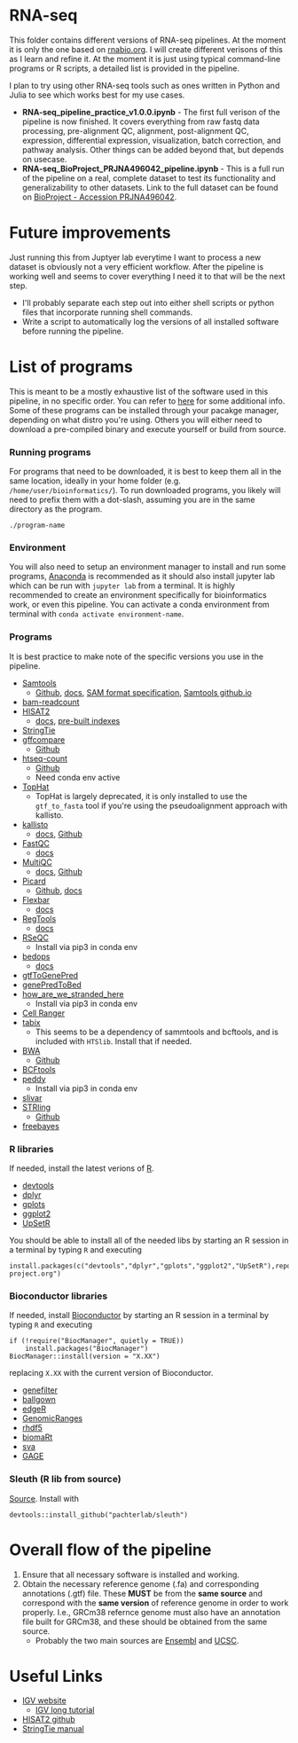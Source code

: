 # RNA-seq

This folder contains different versions of RNA-seq pipelines. At the moment it is only the one based on [rnabio.org](https://rnabio.org). I will create different verisons of this as I learn and refine it. At the moment it is just using typical command-line programs or R scripts, a detailed list is provided in the pipeline.

I plan to try using other RNA-seq tools such as ones written in Python and Julia to see which works best for my use cases.

- **RNA-seq_pipeline_practice_v1.0.0.ipynb** - The first full verison of the pipeline is now finished. It covers everything from raw fastq data processing, pre-alignment QC, alignment, post-alignment QC, expression, differential expression, visualization, batch correction, and pathway analysis. Other things can be added beyond that, but depends on usecase.
- **RNA-seq_BioProject_PRJNA496042_pipeline.ipynb** - This is a full run of the pipeline on a real, complete dataset to test its functionality and generalizability to other datasets. Link to the full dataset can be found on [BioProject - Accession PRJNA496042](https://www.ncbi.nlm.nih.gov/bioproject/?term=PRJNA496042).

# Future improvements

Just running this from Juptyer lab everytime I want to process a new dataset is obviously not a very efficient workflow. After the pipeline is working well and seems to cover everything I need it to that will be the next step.

- I'll probably separate each step out into either shell scripts or python files that incorporate running shell commands.
- Write a script to automatically log the versions of all installed software before running the pipeline.

# List of programs

This is meant to be a mostly exhaustive list of the software used in this pipeline, in no specific order. You can refer to [here](https://rnabio.org/module-00-setup/0000/10/01/Installation/) for some additional info. Some of these programs can be installed through your pacakge manager, depending on what distro you're using. Others you will either need to download a pre-compiled binary and execute yourself or build from source.

### Running programs

For programs that need to be downloaded, it is best to keep them all in the same location, ideally in your home folder (e.g. ```/home/user/bioinformatics/```). To run downloaded programs, you likely will need to prefix them with a dot-slash, assuming you are in the same directory as the program.

```
./program-name
```

### Environment

You will also need to setup an environment manager to install and run some programs, [Anaconda](https://www.anaconda.com/products/distribution) is recommended as it should also install jupyter lab which can be run with ```jupyter lab``` from a terminal. It is highly recommended to create an environment specifically for bioinformatics work, or even this pipeline. You can activate a conda environment from terminal with ```conda activate environment-name```. 

### Programs

It is best practice to make note of the specific versions you use in the pipeline. 

- [Samtools](https://www.htslib.org/)
    - [Github](https://github.com/samtools/samtools), [docs](https://www.htslib.org/doc/samtools.html), [SAM format specification](https://samtools.github.io/hts-specs/SAMv1.pdf), [Samtools github.io](https://samtools.github.io/)
- [bam-readcount](https://github.com/genome/bam-readcount)
- [HISAT2](https://daehwankimlab.github.io/hisat2/)
    - [docs](https://daehwankimlab.github.io/hisat2/manual/), [pre-built indexes](https://daehwankimlab.github.io/hisat2/download/)
- [StringTie](https://ccb.jhu.edu/software/stringtie/index.shtml?t=manual)
- [gffcompare](https://ccb.jhu.edu/software/stringtie/gffcompare.shtml)
    - [Github](https://github.com/gpertea/gffcompare)
- [htseq-count](https://htseq.readthedocs.io/en/master/install.html)
    - [Github](https://github.com/htseq/htseq)
    - Need conda env active
- [TopHat](https://ccb.jhu.edu/software/tophat/index.shtml)
    - TopHat is largely deprecated, it is only installed to use the ```gtf_to_fasta``` tool if you're using the pseudoalignment approach with kallisto.
- [kallisto](https://pachterlab.github.io/kallisto/)
    - [docs](https://pachterlab.github.io/kallisto/manual), [Github](https://github.com/pachterlab/kallisto)
- [FastQC](https://www.bioinformatics.babraham.ac.uk/projects/fastqc/)
    - [docs](https://www.bioinformatics.babraham.ac.uk/projects/fastqc/Help/)
- [MultiQC](https://multiqc.info/)
    - [docs](https://multiqc.info/docs/), [Github](https://www.github.com/ewels/MultiQC)
- [Picard](https://broadinstitute.github.io/picard/)
    - [Github](https://github.com/broadinstitute/picard), [docs](https://broadinstitute.github.io/picard/command-line-overview.html#Overview)
- [Flexbar](https://github.com/seqan/flexbar)
    - [docs](https://github.com/seqan/flexbar/wiki)
- [RegTools](https://github.com/griffithlab/regtools#regtools)
    - [docs](https://regtools.readthedocs.io/en/latest/)
- [RSeQC](https://rseqc.sourceforge.net/)
    - Install via pip3 in conda env
- [bedops](https://bedops.readthedocs.io/en/latest/)
    - [docs](https://bedops.readthedocs.io/en/latest/content/reference/set-operations/bedops.html)
- [gtfToGenePred](https://bioconda.github.io/recipes/ucsc-gtftogenepred/README.html)
- [genePredToBed](https://bioconda.github.io/recipes/ucsc-genepredtobed/README.html)
- [how_are_we_stranded_here](https://github.com/signalbash/how_are_we_stranded_here)
    - Install via pip3 in conda env
- [Cell Ranger](https://support.10xgenomics.com/single-cell-gene-expression/software/pipelines/latest/installation)
- [tabix](https://www.htslib.org/download/)
    - This seems to be a dependency of sammtools and bcftools, and is included with ```HTSlib```. Install that if needed.
- [BWA](https://bio-bwa.sourceforge.net/bwa.shtml)
    - [Github](https://github.com/lh3/bwa)
- [BCFtools](https://www.htslib.org/download/)
- [peddy](https://github.com/brentp/peddy)
    - Install via pip3 in conda env
- [slivar](https://github.com/brentp/slivar)
- [STRling](https://strling.readthedocs.io/en/latest/index.html)
    - [Github](https://github.com/quinlan-lab/STRling)
- [freebayes](https://github.com/freebayes/freebayes)

### R libraries

If needed, install the latest verions of [R](http://www.r-project.org/).

- [devtools](https://cran.r-project.org/web/packages/devtools/index.html)
- [dplyr](https://cran.r-project.org/web/packages/dplyr/index.html)
- [gplots](https://cran.r-project.org/web/packages/gplots/index.html)
- [ggplot2](https://ggplot2.tidyverse.org/)
- [UpSetR](https://cran.r-project.org/web/packages/UpSetR/index.html)

You should be able to install all of the needed libs by starting an R session in a terminal by typing ```R``` and executing 
```
install.packages(c("devtools","dplyr","gplots","ggplot2","UpSetR"),repos="http://cran.us.r-project.org")
```

### Bioconductor libraries

If needed, install [Bioconductor](https://www.bioconductor.org/) by starting an R session in a terminal by typing ```R``` and executing
```
if (!require("BiocManager", quietly = TRUE))
    install.packages("BiocManager")
BiocManager::install(version = "X.XX")
```
replacing ```X.XX``` with the current version of Bioconductor.

- [genefilter](https://bioconductor.org/packages/release/bioc/html/genefilter.html)
- [ballgown](http://bioconductor.org/packages/release/bioc/html/ballgown.html)
- [edgeR](http://www.bioconductor.org/packages/release/bioc/html/edgeR.html)
- [GenomicRanges](http://bioconductor.org/packages/release/bioc/html/GenomicRanges.html)
- [rhdf5](https://www.bioconductor.org/packages/release/bioc/html/rhdf5.html)
- [biomaRt](https://bioconductor.org/packages/release/bioc/html/biomaRt.html)
- [sva](https://www.bioconductor.org/packages/release/bioc/html/sva.html)
- [GAGE](https://bioconductor.org/packages/release/bioc/html/gage.html)

### Sleuth (R lib from source)

[Source](https://pachterlab.github.io/sleuth/download). Install with
```
devtools::install_github("pachterlab/sleuth")
```

# Overall flow of the pipeline

1. Ensure that all necessary software is installed and working.
2. Obtain the necessary reference genome (.fa) and corresponding annotations (.gtf) file. These **MUST** be from the **same source** and correspond with the **same version** of reference genome in order to work properly. I.e., GRCm38 refernce genome must also have an annotation file built for GRCm38, and these should be obtained from the same source.
    - Probably the two main sources are [Ensembl](https://useast.ensembl.org/index.html) and [UCSC]().

# Useful Links

- [IGV website](https://software.broadinstitute.org/software/igv/home)
    - [IGV long tutorial](https://rnabio.org/assets/module_2/IGV_Tutorial_Long_BroadInstitute.pdf)
- [HISAT2 github](https://github.com/DaehwanKimLab/hisat2)
- [StringTie manual](https://ccb.jhu.edu/software/stringtie/index.shtml?t=manual)
